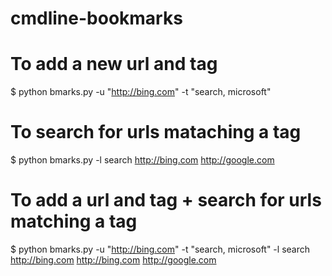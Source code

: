 cmdline-bookmarks
=================


To add a new url and tag
=========================
$ python bmarks.py -u "http://bing.com" -t "search, microsoft"


To search for urls mataching a tag
===================================
$ python bmarks.py -l search
http://bing.com
http://google.com

To add a url and tag + search for urls matching a tag
======================================================
$ python bmarks.py -u "http://bing.com" -t "search, microsoft" -l search
http://bing.com
http://bing.com
http://google.com

